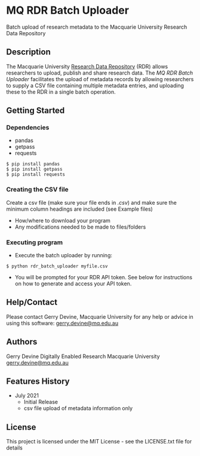 # MQ RDR Batch Uploader

Batch upload of research metadata to the Macquarie University Research Data Repository

## Description

The Macquarie University [Research Data Repository](https://figshare.mq.edu.au) (RDR) allows researchers to upload, publish and share research data. The _MQ RDR Batch Uploader_ facilitates the upload of metadata records by allowing researchers to supply a CSV file containing multiple metadata entries, and uploading these to the RDR in a single batch operation.

## Getting Started

### Dependencies

- pandas
- getpass
- requests

```
$ pip install pandas
$ pip install getpass
$ pip install requests
```

### Creating the CSV file

Create a csv file (make sure your file ends in _.csv_) and make sure the minimum column headings are included (see Example files)

- How/where to download your program
- Any modifications needed to be made to files/folders

### Executing program

- Execute the batch uploader by running:

```
$ python rdr_batch_uploader myfile.csv
```

- You will be prompted for your RDR API token. See below for instructions on how to generate and access your API token.

## Help/Contact

Please contact Gerry Devine, Macquarie University for any help or advice in using this software:
[gerry.devine@mq.edu.au](mailto:gerry.devine@mq.edu.au)

## Authors

Gerry Devine
Digitally Enabled Research
Macquarie University  
[gerry.devine@mq.edu.au](mailto:gerry.devine@mq.edu.au)

## Features History

- July 2021
  - Initial Release
  - csv file upload of metadata information only

## License

This project is licensed under the MIT License - see the LICENSE.txt file for details

